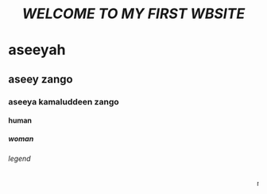 <!DOCTYPE html>
<html>
    <title>My first website</title>
    <head>
        <body>
         <center><h1><i>WELCOME TO MY FIRST WBSITE</i></h1></center>
         <h1>aseeyah</h1>
         <h2>aseey zango</h2>
         <h3>aseeya kamaluddeen zango </h3>
         <h4>human</h4>
         <h5>woman</h5>
          <h6>legend</h6>
          <marquee>my first wesite</marquee>
        </body>
    </head>
</html>
